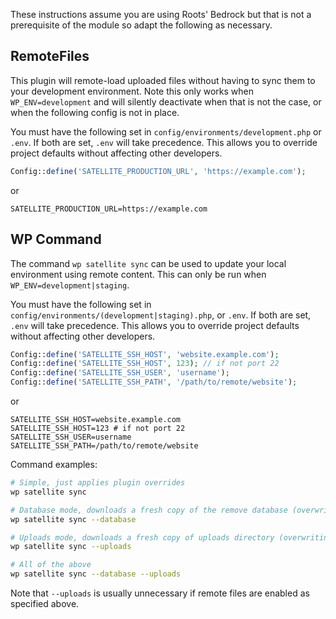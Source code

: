 These instructions assume you are using Roots' Bedrock but that is not a prerequisite of the module so
adapt the following as necessary.

## RemoteFiles

This plugin will remote-load uploaded files without having to sync them to your development environment. Note this only works when `WP_ENV=development` and will silently deactivate when that is not the case, or when the following config is not in place. 

You must have the following set in `config/environments/development.php` or `.env`. If both are set, `.env` will take precedence. This allows you to override project defaults without affecting other developers.

```php
Config::define('SATELLITE_PRODUCTION_URL', 'https://example.com');
```

or

```dotenv
SATELLITE_PRODUCTION_URL=https://example.com
```

## WP Command

The command `wp satellite sync` can be used to update your local environment using remote content. This can only be run when `WP_ENV=development|staging`.

You must have the following set in `config/environments/(development|staging).php`, or `.env`. If both are set, `.env` will take precedence. This allows you to override project defaults without affecting other developers.

```php
Config::define('SATELLITE_SSH_HOST', 'website.example.com');
Config::define('SATELLITE_SSH_HOST', 123); // if not port 22
Config::define('SATELLITE_SSH_USER', 'username');
Config::define('SATELLITE_SSH_PATH', '/path/to/remote/website');
```

or

```dotenv
SATELLITE_SSH_HOST=website.example.com
SATELLITE_SSH_HOST=123 # if not port 22
SATELLITE_SSH_USER=username
SATELLITE_SSH_PATH=/path/to/remote/website
```

Command examples:

```bash
# Simple, just applies plugin overrides 
wp satellite sync

# Database mode, downloads a fresh copy of the remove database (overwriting all local data) and applies plugin overrides 
wp satellite sync --database

# Uploads mode, downloads a fresh copy of uploads directory (overwriting all local files) and applies plugin overrides 
wp satellite sync --uploads

# All of the above 
wp satellite sync --database --uploads
```

Note that `--uploads` is usually unnecessary if remote files are enabled as specified above.
